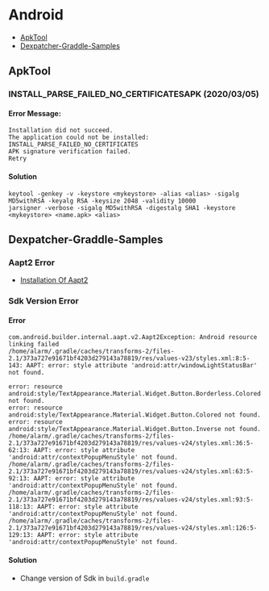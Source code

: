 # Android

- [ApkTool](#apktool)
- [Dexpatcher-Graddle-Samples](#dexpatcher-graddle-samples)

## ApkTool
### INSTALL_PARSE_FAILED_NO_CERTIFICATESAPK (2020/03/05)
#### Error Message:
```
Installation did not succeed.
The application could not be installed: INSTALL_PARSE_FAILED_NO_CERTIFICATES
APK signature verification failed.
Retry
```
#### Solution
```
keytool -genkey -v -keystore <mykeystore> -alias <alias> -sigalg MD5withRSA -keyalg RSA -keysize 2048 -validity 10000
jarsigner -verbose -sigalg MD5withRSA -digestalg SHA1 -keystore <mykeystore> <name.apk> <alias>
```

## Dexpatcher-Graddle-Samples
### Aapt2 Error
- [Installation Of Aapt2](https://github.com/DexPatcher/dexpatcher-gradle/issues/24)


### Sdk Version Error
#### Error
```
com.android.builder.internal.aapt.v2.Aapt2Exception: Android resource linking failed
/home/alarm/.gradle/caches/transforms-2/files-2.1/373a727e91671bf4203d279143a78819/res/values-v23/styles.xml:8:5-143: AAPT: error: style attribute 'android:attr/windowLightStatusBar' not found.
    
error: resource android:style/TextAppearance.Material.Widget.Button.Borderless.Colored not found.
error: resource android:style/TextAppearance.Material.Widget.Button.Colored not found.
error: resource android:style/TextAppearance.Material.Widget.Button.Inverse not found.
/home/alarm/.gradle/caches/transforms-2/files-2.1/373a727e91671bf4203d279143a78819/res/values-v24/styles.xml:36:5-62:13: AAPT: error: style attribute 'android:attr/contextPopupMenuStyle' not found.
/home/alarm/.gradle/caches/transforms-2/files-2.1/373a727e91671bf4203d279143a78819/res/values-v24/styles.xml:63:5-92:13: AAPT: error: style attribute 'android:attr/contextPopupMenuStyle' not found.
/home/alarm/.gradle/caches/transforms-2/files-2.1/373a727e91671bf4203d279143a78819/res/values-v24/styles.xml:93:5-118:13: AAPT: error: style attribute 'android:attr/contextPopupMenuStyle' not found.
/home/alarm/.gradle/caches/transforms-2/files-2.1/373a727e91671bf4203d279143a78819/res/values-v24/styles.xml:126:5-129:13: AAPT: error: style attribute 'android:attr/contextPopupMenuStyle' not found.
```
#### Solution
- Change version of Sdk in `build.gradle`
